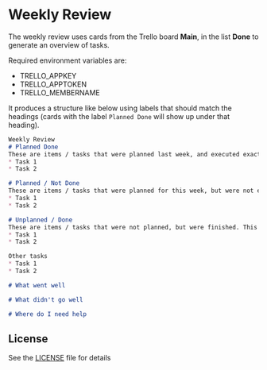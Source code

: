 # Weekly Review

The weekly review uses cards from the Trello board **Main**, in the list **Done** to generate an overview of tasks.

Required environment variables are:

* TRELLO_APPKEY
* TRELLO_APPTOKEN
* TRELLO_MEMBERNAME

It produces a structure like below using labels that should match the headings (cards with the label `Planned Done` will show up under that heading).

```markdown
Weekly Review
# Planned Done
These are items / tasks that were planned last week, and executed exactly as planned. Good job! Lets reward somebody and sing some praises!
* Task 1
* Task 2

# Planned / Not Done
These are items / tasks that were planned for this week, but were not executed. The questions to asks are: What happened? Why? Who was responsible? What are the next steps?
* Task 1
* Task 2

# Unplanned / Done
These are items / tasks that were not planned, but were finished. This is not necessarily a good thing! Why was this worked on if it wasn’t planned? Who’s responsible?
* Task 1
* Task 2

Other tasks
* Task 1
* Task 2

# What went well

# What didn't go well

# Where do I need help

```

## License

See the [LICENSE](./LICENSE) file for details